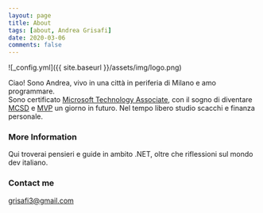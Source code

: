 ```yaml
---
layout: page
title: About
tags: [about, Andrea Grisafi]
date: 2020-03-06
comments: false
---
```

![_config.yml]({{ site.baseurl }}/assets/img/logo.png)  

Ciao! Sono Andrea, vivo in una città in periferia di Milano e amo programmare.  
Sono certificato [Microsoft Technology Associate](https://www.youracclaim.com/badges/3dfd2f75-3e12-423b-afa8-dbb8d351bdb4/linked_in_profile), con il sogno di diventare [MCSD](https://www.microsoft.com/it-it/learning/mcsd-app-builder-certification.aspx) e [MVP](https://mvp.microsoft.com/it-IT/pages/what-it-takes-to-be-an-mvp) un giorno in futuro.
Nel tempo libero studio scacchi e finanza personale.


### More Information

Qui troverai pensieri e guide in ambito .NET, oltre che riflessioni sul mondo dev italiano.

### Contact me

[grisafi3@gmail.com](mailto:grisafi3@gmail.com)